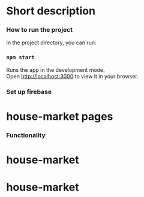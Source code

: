 
# Short description 


### How to run the project

In the project directory, you can run:

### `npm start`

Runs the app in the development mode.\
Open [http://localhost:3000](http://localhost:3000) to view it in your browser.

### Set up firebase 



# house-market pages 

### Functionality
# house-market
# house-market
